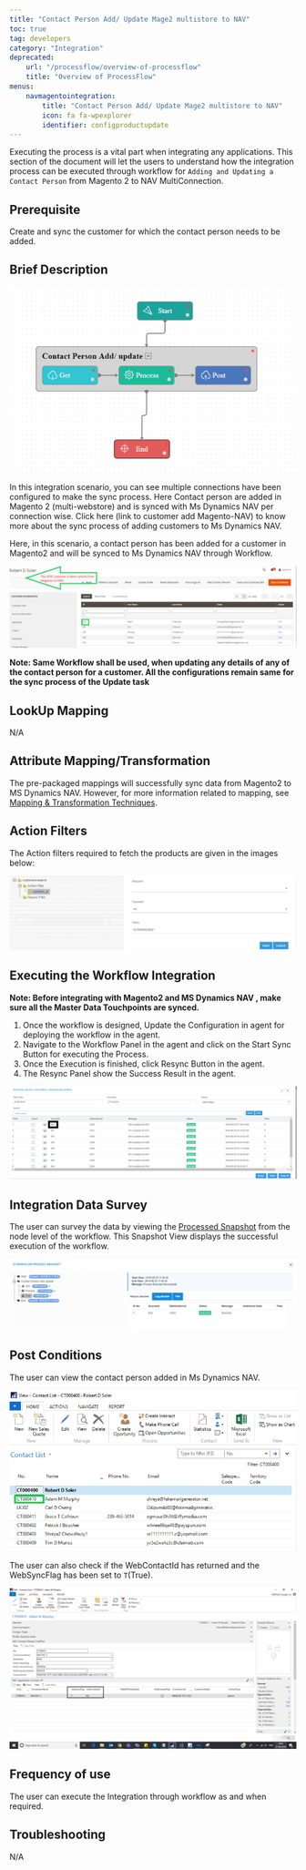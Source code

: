 ```yaml
---
title: "Contact Person Add/ Update Mage2 multistore to NAV"
toc: true
tag: developers
category: "Integration"
deprecated: 
    url: "/processflow/overview-of-processflow"
    title: "Overview of ProcessFlow"
menus: 
    navmagentointegration:
        title: "Contact Person Add/ Update Mage2 multistore to NAV"
        icon: fa fa-wpexplorer
        identifier: configproductupdate
---
```


Executing the process is a vital part when integrating any applications. This section of the document will let the users to understand how the 
integration process can be executed through workflow for `Adding and Updating a Contact Person` from Magento 2 to NAV MultiConnection.

## Prerequisite

Create and sync the customer for which the contact person needs to be added.

## Brief Description

![contactperson_addupdate_workflow](/staticfiles/integration/media/contactperson_addupdate_workflow.png)

In this integration scenario, you can see multiple connections have been configured to make the sync process. Here Contact person are added in Magento 2 (multi-webstore) and is synced with Ms Dynamics NAV per connection wise.
Click here (link to customer add Magento-NAV) to know more about the sync process of adding customers to Ms Dynamics NAV.

Here, in this scenario, a contact person has been added for a customer in Magento2 and will be synced to Ms Dynamics NAV through Workflow.

![contactperson_addupdate-mag2nav1](/staticfiles/integration/media/contactperson_addupdate-mag2nav1.png)

**Note: Same Workflow shall be used, when updating any details of any of the contact person for a customer. 
All the configurations remain same for the sync process of the Update task**

## LookUp Mapping

N/A

## Attribute Mapping/Transformation

The pre-packaged mappings will successfully sync data from Magento2 to MS Dynamics NAV. However, for more information related to mapping, see [Mapping & Transformation Techniques](/transformation/steps-to-cutomize-prebuilt-mapping/).

## Action Filters

The Action filters required to fetch the products are given in the images below:

![contactperson_addupdate-mag2nav2](/staticfiles/integration/media/contactperson_addupdate-mag2nav2.png)


## Executing the Workflow Integration

**Note: Before integrating with Magento2 and MS Dynamics NAV , make sure all the Master Data Touchpoints are synced.**

1.	Once the workflow is designed, Update the Configuration in agent for deploying the workflow in the agent.
2.	Navigate to the Workflow Panel in the agent and click on the Start Sync Button for executing the Process.
3.	Once the Execution is finished, click Resync Button in the agent.
4.	The Resync Panel show the Success Result in the agent.

![contactperson_addupdate-mag2nav3](/staticfiles/integration/media/contactperson_addupdate-mag2nav3.png)


## Integration Data Survey

The user can survey the data by viewing the [Processed Snapshot](/workflow/list-of-snapshot/) from the node level of the workflow. 
This Snapshot View displays the successful execution of the workflow.

![contactperson_addupdate-mag2nav4](/staticfiles/integration/media/contactperson_addupdate-mag2nav4.png)

## Post Conditions

The user can view the contact person added in Ms Dynamics NAV.

![contactperson_addupdate-mag2nav5](/staticfiles/integration/media/contactperson_addupdate-mag2nav5.png)


The user can also check if the WebContactId has returned and the WebSyncFlag has been set to `T`(True).

![contactperson_addupdate-mag2nav6](/staticfiles/integration/media/contactperson_addupdate-mag2nav6.png)

## Frequency of use

The user can execute the Integration through workflow as and when required.

## Troubleshooting

N/A
